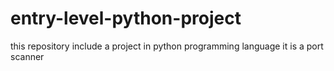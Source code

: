 # entry-level-python-project
this repository include a project in python programming language it is a port scanner
